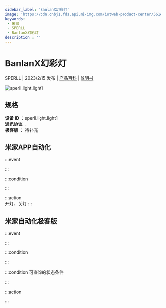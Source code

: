 ```yaml
---
sidebar_label: 'BanlanX幻彩灯'
image: 'https://cdn.cnbj1.fds.api.mi-img.com/iotweb-product-center/561ea0b6ee4a5d98cc42acd12723aede_1667806918409.png?GalaxyAccessKeyId=AKVGLQWBOVIRQ3XLEW&Expires=9223372036854775807&Signature=zEqTS5p9UXR1zFQExPtAeJeNXEg='
keywords: 
 - 米家
 - SPERLL
 - BanlanX幻彩灯
description : ''
---
```

# BanlanX幻彩灯

SPERLL | 2023/2/15 发布 | [产品百科](https://home.mi.com/webapp/content/baike/product/index.html?model=sperll.light.light1/) | [说明书](https://home.mi.com/views/introduction.html?model=sperll.light.light1&region=cn)

![sperll.light.light1](https://cdn.cnbj1.fds.api.mi-img.com/iotweb-product-center/561ea0b6ee4a5d98cc42acd12723aede_1667806918409.png?GalaxyAccessKeyId=AKVGLQWBOVIRQ3XLEW&Expires=9223372036854775807&Signature=zEqTS5p9UXR1zFQExPtAeJeNXEg=)

## 规格  
> 
**设备 ID** ：sperll.light.light1  
**通讯协议** ：  
**极客版**  ： 待补充 


## 米家APP自动化  

:::event  

:::

:::condition  

:::

:::action   
开灯、关灯
:::

## 米家自动化极客版  

:::event  

:::

:::condition  

:::

:::condition 可查询的状态条件  

:::

:::action  

:::

        

